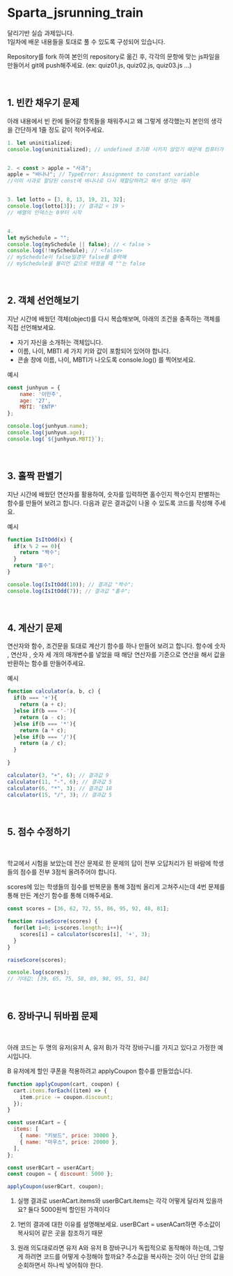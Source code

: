 # Sparta_jsrunning_train

달리기반 실습 과제입니다.  
1일차에 배운 내용들을 토대로 풀 수 있도록 구성되어 있습니다.

Repository를 fork 하여 본인의 repository로 옮긴 후,
각각의 문항에 맞는 js파일을 만들어서 git에 push해주세요.
(ex: quiz01.js, quiz02.js, quiz03.js ...)

&nbsp;

## 1. 빈칸 채우기 문제

아래 내용에서 빈 칸에 들어갈 항목들을 채워주시고 왜 그렇게 생각했는지
본인의 생각을 간단하게 1줄 정도 같이 적어주세요.

```javascript
1. let uninitialized;
console.log(uninitialized); // undefined 초기화 시키지 않았기 때문에 컴퓨터가 지정하는 빈 값인 undefined가 출력 될 것


2. < const > apple = "사과";
apple = "바나나"; // TypeError: Assignment to constant variable
//이미 사과로 할당된 const에 바나나로 다시 재할당하려고 해서 생기는 에러


3. let lotto = [3, 8, 13, 19, 21, 32];
console.log(lotto[3]); // 결과값 < 19 >
// 배열의 인덱스는 0부터 시작


4.
let mySchedule = "";
console.log(mySchedule || false); // < false >
console.log(!!mySchedule); // <false>
// mySchedule이 false일경우 false를 출력해
// mySchedule을 불리언 값으로 바꿨을 때 ""는 false


```

&nbsp;

## 2. 객체 선언해보기

지난 시간에 배웠던 객체(object)를 다시 복습해보며, 아래의 조건을 충족하는 객체를 직접 선언해보세요.

- 자기 자신을 소개하는 객체입니다.
- 이름, 나이, MBTI 세 가지 키와 값이 포함되어 있어야 합니다.
- 콘솔 창에 이름, 나이, MBTI가 나오도록 console.log() 를 찍어보세요.

예시

```javascript
const junhyun = {
    name: '이민주',
    age: '27',
    MBTI: 'ENTP'
};

console.log(junhyun.name);
console.log(junhyun.age);
console.log(`${junhyun.MBTI}`);
```

&nbsp;

## 3. 홀짝 판별기

지난 시간에 배웠던 연산자를 활용하여, 숫자를 입력하면 홀수인지 짝수인지 판별하는 함수를 만들어 보려고 합니다. 다음과 같은 결과값이 나올 수 있도록 코드를 작성해 주세요.

예시

```javascript
function IsItOdd(x) {
  if(x % 2 == 0){
    return "짝수";
  }
  return "홀수";
}

console.log(IsItOdd(10)); // 결과값 "짝수";
console.log(IsItOdd(7)); // 결과값 "홀수";
```

&nbsp;

## 4. 계산기 문제

연산자와 함수, 조건문을 토대로 계산기 함수를 하나 만들어 보려고 합니다.
함수에 숫자 , 연산자 , 숫자 세 개의 매개변수를 넣었을 때 해당 연산자를 기준으로 연산을 해서 값을 반환하는 함수를 만들어주세요.

예시

```javascript
function calculator(a, b, c) {
  if(b === '+'){
    return (a + c);
  }else if(b === '-'){
    return (a - c);
  }else if(b === '*'){
    return (a * c);
  }else if(b === '/'){
    return (a / c);
  }
  
}

calculator(3, "+", 6); // 결과값 9
calculator(11, "-", 6); // 결과값 5
calculator(6, "*", 3); // 결과값 18
calculator(15, "/", 3); // 결과값 5
```

&nbsp;

## 5. 점수 수정하기

&nbsp;

학교에서 시험을 보았는데 전산 문제로 한 문제의 답이 전부 오답처리가 된 바람에 학생들의 점수를 전부 3점씩 올려주어야 합니다.

scores에 있는 학생들의 점수를 반복문을 통해 3점씩 올리게 고쳐주시는데 4번 문제를 통해 만든 계산기 함수를 통해 더해주세요.

```javascript
const scores = [36, 62, 72, 55, 86, 95, 92, 48, 81];

function raiseScore(scores) {
  for(let i=0; i<scores.length; i++){
    scores[i] = calculator(scores[i], '+', 3);
  }
}

raiseScore(scores);

console.log(scores);
// 기대값: [39, 65, 75, 58, 89, 98, 95, 51, 84]
```

&nbsp;

## 6. 장바구니 뒤바뀜 문제

&nbsp;

아래 코드는 두 명의 유저(유저 A, 유저 B)가 각각 장바구니를 가지고 있다고 가정한 예시입니다.

B 유저에게 할인 쿠폰을 적용하려고 applyCoupon 함수를 만들었습니다.

```javascript
function applyCoupon(cart, coupon) {
  cart.items.forEach((item) => {
    item.price -= coupon.discount;
  });
}

const userACart = {
  items: [
    { name: "키보드", price: 30000 },
    { name: "마우스", price: 20000 },
  ],
};

const userBCart = userACart;
const coupon = { discount: 5000 };

applyCoupon(userBCart, coupon);
```

1.	실행 결과로 userACart.items와 userBCart.items는 각각 어떻게 달라져 있을까요?
둘다 5000원씩 할인된 가격이다

2.	1번의 결과에 대한 이유를 설명해보세요.
userBCart = userACart하면 주소값이 복사되어 같은 곳을 참조하기 때문

3.	원래 의도대로라면 유저 A와 유저 B 장바구니가 독립적으로 동작해야 하는데, 그렇게 하려면 코드를 어떻게 수정해야 할까요?
주소값을 복사하는 것이 아닌 안의 값을 순회하면서 하나씩 넣어줘야 한다.
